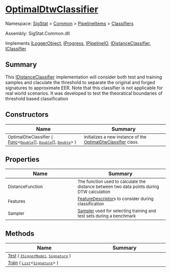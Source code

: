 # [OptimalDtwClassifier](./OptimalDtwClassifier.md)

Namespace: [SigStat]() > [Common](./../../README.md) > [PipelineItems]() > [Classifiers](./README.md)

Assembly: SigStat.Common.dll

Implements [ILoggerObject](./../../ILoggerObject.md), [IProgress](./../../Helpers/IProgress.md), [IPipelineIO](./../../Pipeline/IPipelineIO.md), [IDistanceClassifier](./../../Pipeline/IDistanceClassifier.md), [IClassifier](./../../Pipeline/IClassifier.md)

## Summary
This [IDistanceClassifier](./SigStat/Common/Pipeline/IDistanceClassifier.md) implementation will consider both test and  training samples and claculate the threshold to separate the original and forged  signatures to approximate EER. Note that this classifier is not applicable for  real world scenarios. It was developed to test the theoratical boundaries of  threshold based classification

## Constructors

| Name<div><a href="#"><img width=400></a></div> | Summary<div><a href="#"><img width=475></a></div> | 
| --- | --- | 
| <sub>OptimalDtwClassifier ( [Func](https://docs.microsoft.com/en-us/dotnet/api/System.Func-3)\<[`Double`](https://docs.microsoft.com/en-us/dotnet/api/System.Double)[], [`Double`](https://docs.microsoft.com/en-us/dotnet/api/System.Double)[], [`Double`](https://docs.microsoft.com/en-us/dotnet/api/System.Double)> )</sub> | <sub>Initializes a new instance of the [OptimalDtwClassifier](./SigStat/Common/PipelineItems/Classifiers/OptimalDtwClassifier.md) class.</sub> | 


## Properties

| Name<div><a href="#"><img width=400></a></div> | Summary<div><a href="#"><img width=475></a></div> | 
| --- | --- | 
| <sub>DistanceFunction</sub> | <sub>The function used to calculate the distance between two data points during DTW calculation</sub> | 
| <sub>Features</sub> | <sub>[FeatureDescriptor](./SigStat/Common/FeatureDescriptor.md)s to consider during classification</sub> | 
| <sub>Sampler</sub> | <sub>[Sampler](././SigStat/Common/PipelineItems/Classifiers/OptimalDtwClassifier.md) used for selecting training and test sets during a benchmark</sub> | 


## Methods

| Name<div><a href="#"><img width=400></a></div> | Summary<div><a href="#"><img width=475></a></div> | 
| --- | --- | 
| <sub>[Test](./Methods/OptimalDtwClassifier--Test.md) ( [`ISignerModel`](./../../Pipeline/ISignerModel.md), [`Signature`](./../../Signature.md) )</sub> | <sub></sub> | 
| <sub>[Train](./Methods/OptimalDtwClassifier--Train.md) ( [`List`](https://docs.microsoft.com/en-us/dotnet/api/System.Collections.Generic.List-1)\<[`Signature`](./../../Signature.md)> )</sub> | <sub></sub> | 


